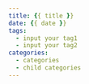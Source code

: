 ```yaml
---
title: {{ title }}
date: {{ date }}
tags:
  - input your tag1
  - input your tag2
categories:
  - categories
  - child categories
---
```


